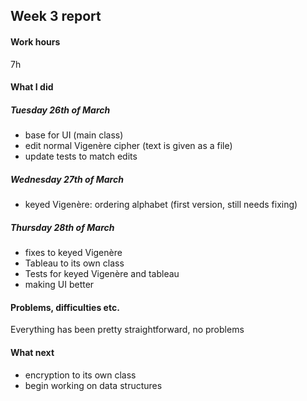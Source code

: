 ## Week 3 report

#### Work hours
7h

#### What I did
##### Tuesday 26th of March
- base for UI (main class)
- edit normal Vigenère cipher (text is given as a file)
- update tests to match edits

##### Wednesday 27th of March
- keyed Vigenère: ordering alphabet (first version, still needs fixing)


##### Thursday 28th of March
- fixes to keyed Vigenère
- Tableau to its own class
- Tests for keyed Vigenère and tableau
- making UI better

#### Problems, difficulties etc.
Everything has been pretty straightforward, no problems

#### What next
- encryption to its own class
- begin working on data structures